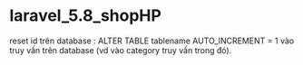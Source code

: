 # laravel_5.8_shopHP
reset id trên database : ALTER TABLE tablename AUTO_INCREMENT = 1
vào truy vấn trên database (vd vào category truy vấn trong đó).
